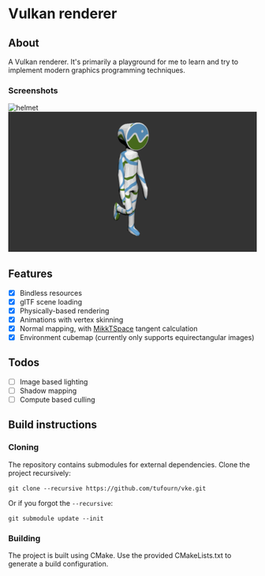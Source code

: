 # Vulkan renderer

## About
A Vulkan renderer. It's primarily a playground for me to learn and try to implement modern graphics programming techniques. 

### Screenshots
![helmet](screenshots/helmet.gif)
![cesium_man](screenshots/cesium_man.gif)

## Features
- [x] Bindless resources
- [x] glTF scene loading
- [x] Physically-based rendering
- [x] Animations with vertex skinning
- [x] Normal mapping, with [MikkTSpace](https://github.com/mmikk/MikkTSpace) tangent calculation
- [x] Environment cubemap (currently only supports equirectangular images)

## Todos
- [ ] Image based lighting
- [ ] Shadow mapping
- [ ] Compute based culling

## Build instructions
### Cloning
The repository contains submodules for external dependencies. Clone the project recursively:
```
git clone --recursive https://github.com/tufourn/vke.git
```

Or if you forgot the `--recursive`:
```
git submodule update --init
```

### Building
The project is built using CMake. Use the provided CMakeLists.txt to generate a build configuration.